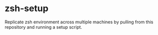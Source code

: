 # zsh-setup
Replicate zsh environment across multiple machines by pulling from this repository and running a setup script.
